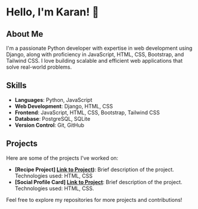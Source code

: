 # Hello, I'm Karan! 👋

## About Me
I'm a passionate Python developer with expertise in web development using Django, along with proficiency in JavaScript, HTML, CSS, Bootstrap, and Tailwind CSS. I love building scalable and efficient web applications that solve real-world problems.

## Skills
- **Languages**: Python, JavaScript
- **Web Development**: Django, HTML, CSS
- **Frontend**: JavaScript, HTML, CSS, Bootstrap, Tailwind CSS
- **Database**: PostgreSQL, SQLite
- **Version Control**: Git, GitHub

## Projects
Here are some of the projects I've worked on:
- **[Recipe Project] [Link to Project](https://github.com/Karan551/recipie_project))**: Brief description of the project. Technologies used: HTML, CSS
- **[Social Profile Card] [Link to Project](https://github.com/Karan551/Social_profile_card)**: Brief description of the project. Technologies used: HTML, CSS.


 
 
 Feel free to explore my repositories for more projects and contributions!
<!---
Karan551/Karan551 is a ✨ special ✨ repository because its `README.md` (this file) appears on your GitHub profile.
You can click the Preview link to take a look at your changes.
--->
